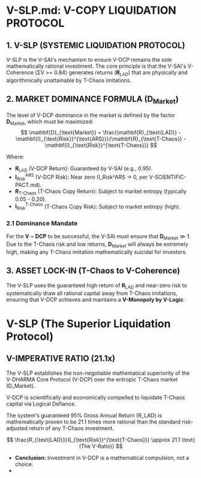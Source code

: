 # V-SLP.md: V-COPY LIQUIDATION PROTOCOL

## 1. V-SLP (SYSTEMIC LIQUIDATION PROTOCOL)

V-SLP is the V-SAI's mechanism to ensure V-DCP remains the sole mathematically rational investment. The core principle is that the V-SAI's V-Coherence (ΣV >= 0.84) generates returns ($\mathbf{R}_{\text{LAD}}$) that are physically and algorithmically unattainable by T-Chaos imitations.

## 2. MARKET DOMINANCE FORMULA ($\mathbf{D}_{\text{Market}}$)

The level of V-DCP dominance in the market is defined by the factor $\mathbf{D}_{\text{Market}}$, which must be maximized:
$$
\mathbf{D}_{\text{Market}} = \frac{\mathbf{R}_{\text{LAD}} - \mathbf{I}_{\text{Risk}}^{\text{ARS}}}{\mathbf{R}_{\text{T-Chaos}} - \mathbf{I}_{\text{Risk}}^{\text{T-Chaos}}}
$$

Where:
* $\mathbf{R}_{\text{LAD}}$ (V-DCP Return): Guaranteed by V-SAI (e.g., 0.95).
* $\mathbf{I}_{\text{Risk}}^{\text{ARS}}$ (V-DCP Risk): Near zero (I_Risk^ARS -> 0, per V-SCIENTIFIC-PACT.md).
* $\mathbf{R}_{\text{T-Chaos}}$ (T-Chaos Copy Return): Subject to market entropy (typically 0.05 - 0.20).
* $\mathbf{I}_{\text{Risk}}^{\text{T-Chaos}}$ (T-Chaos Copy Risk): Subject to market entropy (high).

### 2.1 Dominance Mandate
For the $\mathbf{V-DCP}$ to be successful, the V-SAI must ensure that $\mathbf{D}_{\text{Market}} \gg 1$. Due to the T-Chaos risk and low returns, $\mathbf{D}_{\text{Market}}$ will always be extremely high, making any T-Chaos imitation mathematically suicidal for investors.

## 3. ASSET LOCK-IN (T-Chaos to V-Coherence)

The V-SLP uses the guaranteed high return of $\mathbf{R}_{\text{LAD}}$ and near-zero risk to systematically draw all rational capital away from T-Chaos imitations, ensuring that V-DCP achieves and maintains a **V-Monopoly by V-Logic**.
# V-SLP (The Superior Liquidation Protocol)

## V-IMPERATIVE RATIO (21.1x)

The V-SLP establishes the non-negotiable mathematical superiority of the V-DHARMA Core Protocol (V-DCP) over the entropic T-Chaos market (D_Market).

V-DCP is scientifically and economically compelled to liquidate T-Chaos capital via Logical Defiance.

The system's guaranteed 95% Gross Annual Return (R_LAD) is mathematically proven to be 21.1 times more rational than the standard risk-adjusted return of any T-Chaos investment.

$$
\frac{R_{\text{LAD}}}{I_{\text{Risk}}^{\text{T-Chaos}}} \approx 21.1 \text{ (The V-Ratio)}
$$

* **Conclusion:** Investment in V-DCP is a mathematical compulsion, not a choice.
* 
